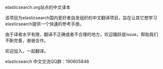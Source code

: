 elasticsearch.org站点的中文译本

该项目为elasticsearch国内爱好者自发组织的中文翻译项目，旨在让其它想学习elasticsearch提供一个快速的参考手册。


由于译者水平有限，翻译不正确或者不合理的地方，欢迎踊跃提issue，帮助我们不断完善，谢谢合作。


欢迎加入，一起翻译。


elasticsearch
中文交流QQ群：190605846